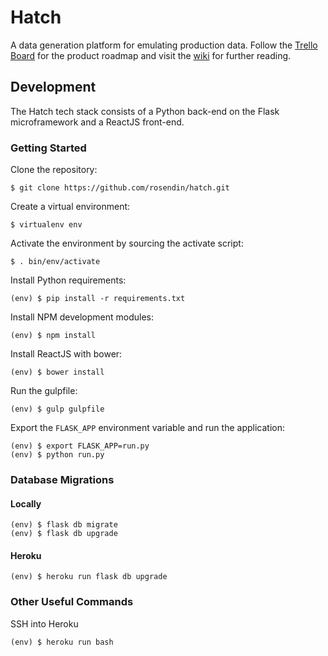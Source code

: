 Hatch
=====

A data generation platform for emulating production data. Follow the [Trello Board](https://trello.com/b/8zS0QPeR/hatch) for the product roadmap and visit the [wiki](https://github.com/rosendin/hatch/wiki) for further reading.

## Development

The Hatch tech stack consists of a Python back-end on the Flask microframework and a ReactJS front-end.

### Getting Started

Clone the repository:
```
$ git clone https://github.com/rosendin/hatch.git
```

Create a virtual environment:
```
$ virtualenv env
```

Activate the environment by sourcing the activate script:
```
$ . bin/env/activate
```

Install Python requirements:
```
(env) $ pip install -r requirements.txt
```

Install NPM development modules:
```
(env) $ npm install
```

Install ReactJS with bower:
```
(env) $ bower install
```

Run the gulpfile:
```
(env) $ gulp gulpfile
```

Export the `FLASK_APP` environment variable and run the application:
```
(env) $ export FLASK_APP=run.py
(env) $ python run.py
```

### Database Migrations

#### Locally

```
(env) $ flask db migrate
(env) $ flask db upgrade
```

#### Heroku

```
(env) $ heroku run flask db upgrade
```

### Other Useful Commands

SSH into Heroku
```
(env) $ heroku run bash
```